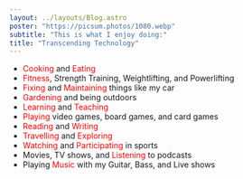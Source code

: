 ```yaml
---
layout: ../layouts/Blog.astro
poster: "https://picsum.photos/1080.webp"
subtitle: "This is what I enjoy doing:"
title: "Transcending Technology"
---
```


- <span style="color: red;">Cooking</span> and <span style="color: red;">Eating</span>
- <span style="color: red;">Fitness</span>, Strength Training, Weightlifting, and Powerlifting
- <span style="color: red;">Fixing</span> and <span style="color: red;">Maintaining</span> things like my car
- <span style="color: red;">Gardening</span> and being outdoors
- <span style="color: red;">Learning</span> and <span style="color: red;">Teaching</span>
- <span style="color: red;">Playing</span> video games, board games, and card games
- <span style="color: red;">Reading</span> and <span style="color: red;">Writing</span>
- <span style="color: red;">Travelling</span> and <span style="color: red;">Exploring</span>
- <span style="color: red;">Watching</span> and <span style="color: red;">Participating</span> in sports
- Movies, TV shows, and <span style="color: red;">Listening</span> to podcasts
- Playing <span style="color: red;">Music</span> with my Guitar, Bass, and Live shows
